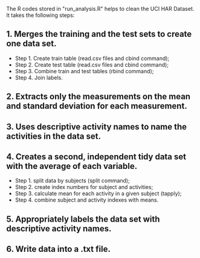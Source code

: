 The R codes stored in "run_analysis.R" helps to clean the UCI HAR Dataset. It takes the following steps:
## 1. Merges the training and the test sets to create one data set.
* Step 1. Create train table (read.csv files and cbind command);
* Step 2. Create test table (read.csv files and cbind command);
* Step 3. Combine train and test tables (rbind command);
* Step 4. Join labels.

## 2. Extracts only the measurements on the mean and standard deviation for each measurement. 
## 3. Uses descriptive activity names to name the activities in the data set.

## 4. Creates a second, independent tidy data set with the average of each variable.
* Step 1. split data by subjects (split command);
* Step 2. create index numbers for subject and activities;
* Step 3. calculate mean for each activity in a given subject (tapply);
* Step 4. combine subject and activity indexes with means.

## 5. Appropriately labels the data set with descriptive activity names.
## 6. Write data into a .txt file.